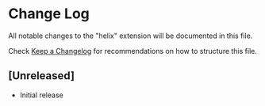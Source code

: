 # Change Log
All notable changes to the "helix" extension will be documented in this file.

Check [Keep a Changelog](http://keepachangelog.com/) for recommendations on how to structure this file.

## [Unreleased]
- Initial release